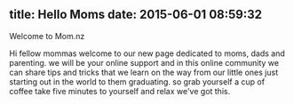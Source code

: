 title: Hello Moms
date: 2015-06-01 08:59:32
---
Welcome to Mom.nz


Hi fellow mommas
welcome to our new page dedicated to moms, dads and parenting.
we will be your online support and in this online community we can share tips and tricks that
 we learn on the way from our little ones just starting out in the world to them graduating.
so grab yourself a cup of coffee take five minutes to yourself and relax we've got this.



